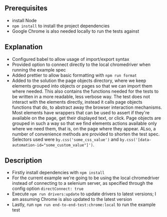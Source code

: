 ## Prerequisites

-   install Node
-   `npm install` to install the project dependencies
-   Google Chrome is also needed locally to run the tests against

## Explanation

-   Configured babel to allow usage of import/export syntax
-   Provided option to connect directly to the local chromedriver when running the example spec
-   Added prettier to allow basic formatting with `npm run format`
-   Added to the solution the page objects directory, where we keep elements grouped into objects or pages so that we can import them where needed. This also contains the functions needed for the tests to be written in a more readable, less verbose way. The test does not interact with the elements directly, instead it calls page objects functions that do, to abstract away the browser interaction mechanisms. Most elements have wrappers that can be used to assert if they're available on the page, get their displayed text, or click. Page objects are grouped in such a way so that we find elements actions available only where we need them, that is, on the page where they appear. ALso, a number of convenience methods are provided to shorten the test spec. Selectors used were `by.css('some_css_value')` and `by.css('[data-automation-id="some_custom_value"]')`.

## Description

-   Firstly install dependencies with `npm install`
-   For the current example we're going to be using the local chromedriver instead of connecting to a selenium server, as specified through the config option `directConnect: true`
-   Execute `npm run drivers:update` to update drivers to latest versions; I am assuming Chrome is also updated to the latest version
-   Lastly, run `npm run end-to-end-test:chrome:local` to run the example test
